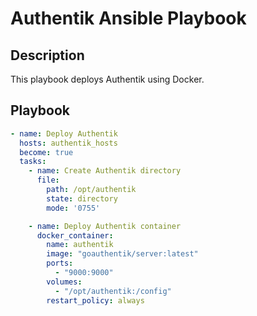 # Authentik Ansible Playbook

## Description
This playbook deploys Authentik using Docker.

## Playbook
```yaml
- name: Deploy Authentik
  hosts: authentik_hosts
  become: true
  tasks:
    - name: Create Authentik directory
      file:
        path: /opt/authentik
        state: directory
        mode: '0755'

    - name: Deploy Authentik container
      docker_container:
        name: authentik
        image: "goauthentik/server:latest"
        ports:
          - "9000:9000"
        volumes:
          - "/opt/authentik:/config"
        restart_policy: always
```